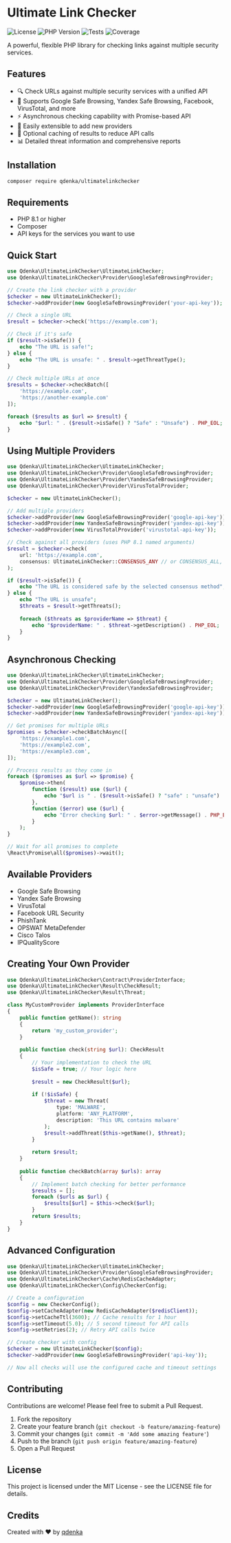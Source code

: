 # Ultimate Link Checker

![License](https://img.shields.io/github/license/qdenka/ultimatelinkchecker)
![PHP Version](https://img.shields.io/badge/php-8.1%2B-blue.svg)
![Tests](https://img.shields.io/github/workflow/status/qdenka/ultimatelinkchecker/tests/main)
![Coverage](https://img.shields.io/codecov/c/github/qdenka/ultimatelinkchecker)

A powerful, flexible PHP library for checking links against multiple security services.

## Features

- 🔍 Check URLs against multiple security services with a unified API
- 🚀 Supports Google Safe Browsing, Yandex Safe Browsing, Facebook, VirusTotal, and more
- ⚡ Asynchronous checking capability with Promise-based API
- 🔧 Easily extensible to add new providers
- 💾 Optional caching of results to reduce API calls
- 📊 Detailed threat information and comprehensive reports

## Installation

```bash
composer require qdenka/ultimatelinkchecker
```

## Requirements

- PHP 8.1 or higher
- Composer
- API keys for the services you want to use

## Quick Start

```php
use Qdenka\UltimateLinkChecker\UltimateLinkChecker;
use Qdenka\UltimateLinkChecker\Provider\GoogleSafeBrowsingProvider;

// Create the link checker with a provider
$checker = new UltimateLinkChecker();
$checker->addProvider(new GoogleSafeBrowsingProvider('your-api-key'));

// Check a single URL
$result = $checker->check('https://example.com');

// Check if it's safe
if ($result->isSafe()) {
    echo "The URL is safe!";
} else {
    echo "The URL is unsafe: " . $result->getThreatType();
}

// Check multiple URLs at once
$results = $checker->checkBatch([
    'https://example.com',
    'https://another-example.com'
]);

foreach ($results as $url => $result) {
    echo "$url: " . ($result->isSafe() ? "Safe" : "Unsafe") . PHP_EOL;
}
```

## Using Multiple Providers

```php
use Qdenka\UltimateLinkChecker\UltimateLinkChecker;
use Qdenka\UltimateLinkChecker\Provider\GoogleSafeBrowsingProvider;
use Qdenka\UltimateLinkChecker\Provider\YandexSafeBrowsingProvider;
use Qdenka\UltimateLinkChecker\Provider\VirusTotalProvider;

$checker = new UltimateLinkChecker();

// Add multiple providers
$checker->addProvider(new GoogleSafeBrowsingProvider('google-api-key'));
$checker->addProvider(new YandexSafeBrowsingProvider('yandex-api-key'));
$checker->addProvider(new VirusTotalProvider('virustotal-api-key'));

// Check against all providers (uses PHP 8.1 named arguments)
$result = $checker->check(
    url: 'https://example.com',
    consensus: UltimateLinkChecker::CONSENSUS_ANY // or CONSENSUS_ALL, CONSENSUS_MAJORITY
);

if ($result->isSafe()) {
    echo "The URL is considered safe by the selected consensus method";
} else {
    echo "The URL is unsafe";
    $threats = $result->getThreats();
    
    foreach ($threats as $providerName => $threat) {
        echo "$providerName: " . $threat->getDescription() . PHP_EOL;
    }
}
```

## Asynchronous Checking

```php
use Qdenka\UltimateLinkChecker\UltimateLinkChecker;
use Qdenka\UltimateLinkChecker\Provider\GoogleSafeBrowsingProvider;
use Qdenka\UltimateLinkChecker\Provider\YandexSafeBrowsingProvider;

$checker = new UltimateLinkChecker();
$checker->addProvider(new GoogleSafeBrowsingProvider('google-api-key'));
$checker->addProvider(new YandexSafeBrowsingProvider('yandex-api-key'));

// Get promises for multiple URLs
$promises = $checker->checkBatchAsync([
    'https://example1.com',
    'https://example2.com',
    'https://example3.com',
]);

// Process results as they come in
foreach ($promises as $url => $promise) {
    $promise->then(
        function ($result) use ($url) {
            echo "$url is " . ($result->isSafe() ? "safe" : "unsafe") . PHP_EOL;
        },
        function ($error) use ($url) {
            echo "Error checking $url: " . $error->getMessage() . PHP_EOL;
        }
    );
}

// Wait for all promises to complete
\React\Promise\all($promises)->wait();
```

## Available Providers

- Google Safe Browsing
- Yandex Safe Browsing
- VirusTotal
- Facebook URL Security
- PhishTank
- OPSWAT MetaDefender
- Cisco Talos
- IPQualityScore

## Creating Your Own Provider

```php
use Qdenka\UltimateLinkChecker\Contract\ProviderInterface;
use Qdenka\UltimateLinkChecker\Result\CheckResult;
use Qdenka\UltimateLinkChecker\Result\Threat;

class MyCustomProvider implements ProviderInterface
{
    public function getName(): string
    {
        return 'my_custom_provider';
    }
    
    public function check(string $url): CheckResult
    {
        // Your implementation to check the URL
        $isSafe = true; // Your logic here
        
        $result = new CheckResult($url);
        
        if (!$isSafe) {
            $threat = new Threat(
                type: 'MALWARE',
                platform: 'ANY_PLATFORM',
                description: 'This URL contains malware'
            );
            $result->addThreat($this->getName(), $threat);
        }
        
        return $result;
    }
    
    public function checkBatch(array $urls): array
    {
        // Implement batch checking for better performance
        $results = [];
        foreach ($urls as $url) {
            $results[$url] = $this->check($url);
        }
        return $results;
    }
}
```

## Advanced Configuration

```php
use Qdenka\UltimateLinkChecker\UltimateLinkChecker;
use Qdenka\UltimateLinkChecker\Provider\GoogleSafeBrowsingProvider;
use Qdenka\UltimateLinkChecker\Cache\RedisCacheAdapter;
use Qdenka\UltimateLinkChecker\Config\CheckerConfig;

// Create a configuration
$config = new CheckerConfig();
$config->setCacheAdapter(new RedisCacheAdapter($redisClient));
$config->setCacheTtl(3600); // Cache results for 1 hour
$config->setTimeout(5.0); // 5 second timeout for API calls
$config->setRetries(2); // Retry API calls twice

// Create checker with config
$checker = new UltimateLinkChecker($config);
$checker->addProvider(new GoogleSafeBrowsingProvider('api-key'));

// Now all checks will use the configured cache and timeout settings
```

## Contributing

Contributions are welcome! Please feel free to submit a Pull Request.

1. Fork the repository
2. Create your feature branch (`git checkout -b feature/amazing-feature`)
3. Commit your changes (`git commit -m 'Add some amazing feature'`)
4. Push to the branch (`git push origin feature/amazing-feature`)
5. Open a Pull Request

## License

This project is licensed under the MIT License - see the LICENSE file for details.

## Credits

Created with ❤️ by [qdenka](https://github.com/qdenka)
